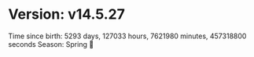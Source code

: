 # Version: v14.5.27
Time since birth: 5293 days, 127033 hours, 7621980 minutes, 457318800 seconds
Season: Spring 🌸
